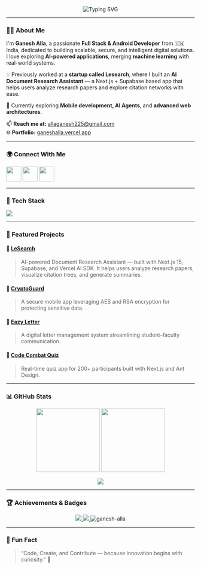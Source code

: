 <!-- Modern GitHub Profile README for Ganesh Alla -->

<p align="center">
  <img src="https://readme-typing-svg.herokuapp.com?font=Fira+Code&weight=600&size=22&pause=1000&color=F87B1B&center=true&vCenter=true&width=600&lines=Hey+%F0%9F%91%8B%2C+I'm+Ganesh+Alla;Full+Stack+%26+Android+Developer;AI+%2F+ML+Enthusiast;Always+Exploring+New+Tech!" alt="Typing SVG" />
</p>

---

### 👨‍💻 About Me

I'm **Ganesh Alla**, a passionate **Full Stack & Android Developer** from 🇮🇳 India, dedicated to building scalable, secure, and intelligent digital solutions.  
I love exploring **AI-powered applications**, merging **machine learning** with real-world systems.

💡 Previously worked at a **startup called Lesearch**, where I built an **AI Document Research Assistant** — a Next.js + Supabase based app that helps users analyze research papers and explore citation networks with ease.  

🚀 Currently exploring **Mobile development, AI Agents**, and **advanced web architectures**.

📫 **Reach me at:** [allaganesh225@gmail.com](mailto:allaganesh225@gmail.com)  
🌐 **Portfolio:** [ganeshalla.vercel.app](https://ganeshalla.vercel.app)

---

### 🌍 Connect With Me

<p align="left">
  <a href="https://www.linkedin.com/in/ganeshalla/" target="_blank"><img src="https://skillicons.dev/icons?i=linkedin" width="40" /></a>
  <a href="https://instagram.com/_ganeshalla_" target="_blank"><img src="https://skillicons.dev/icons?i=instagram" width="40" /></a>
  <a href="mailto:allaganesh225@gmail.com" target="_blank"><img src="https://skillicons.dev/icons?i=gmail" width="40" /></a>
</p>

---

### 🧠 Tech Stack

<p align="left">
  <img src="https://skillicons.dev/icons?i=nextjs,react,nodejs,express,typescript,javascript,tailwind,mongodb,postgres,mysql,prisma,docker,git,linux,python,java,androidstudio,firebase,supabase,vercel" />
</p>

---

### 🧩 Featured Projects

#### 🔹 [LeSearch](https://github.com/ganesh-alla/lesearch)
> AI-powered Document Research Assistant — built with Next.js 15, Supabase, and Vercel AI SDK. It helps users analyze research papers, visualize citation trees, and generate summaries.

#### 🔹 [CryptoGuard](https://github.com/ganesh-alla/cryptoguard)
> A secure mobile app leveraging AES and RSA encryption for protecting sensitive data.

#### 🔹 [Eazy Letter](https://github.com/ganesh-alla/eazy-letter)
> A digital letter management system streamlining student–faculty communication.

#### 🔹 [Code Combat Quiz](https://github.com/ganesh-alla/code-combat-quiz)
> Real-time quiz app for 200+ participants built with Next.js and Ant Design.

---

### 📊 GitHub Stats

<p align="center">
  <img height="170" src="https://github-readme-stats.vercel.app/api?username=ganesh-alla&show_icons=true&theme=tokyonight&hide_border=true" />
  <img height="170" src="https://github-readme-streak-stats.herokuapp.com/?user=ganesh-alla&theme=tokyonight&hide_border=true" />
</p>

<p align="center">
  <img src="https://github-readme-stats.vercel.app/api/top-langs/?username=ganesh-alla&layout=compact&theme=tokyonight&hide_border=true" />
</p>

---

### 🏆 Achievements & Badges

<p align="center">
  <a href="https://github.com/ganesh-alla?tab=followers">
    <img src="https://img.shields.io/github/followers/ganesh-alla?label=Followers&style=social" />
  </a>
  <a href="https://github.com/ganesh-alla?tab=repositories">
    <img src="https://img.shields.io/github/stars/ganesh-alla?label=Stars&style=social" />
  </a>
  <img src="https://komarev.com/ghpvc/?username=ganesh-alla&label=Profile%20views&color=0e75b6&style=flat" alt="ganesh-alla" />
</p>

---

### 💬 Fun Fact

> “Code, Create, and Contribute — because innovation begins with curiosity.” 🚀
